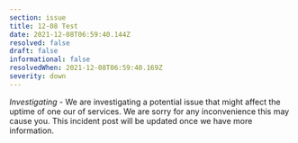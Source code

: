 ```yaml
---
section: issue
title: 12-08 Test
date: 2021-12-08T06:59:40.144Z
resolved: false
draft: false
informational: false
resolvedWhen: 2021-12-08T06:59:40.169Z
severity: down
---
```

*Investigating* - We are investigating a potential issue that might affect the uptime of one our of services. We are sorry for any inconvenience this may cause you. This incident post will be updated once we have more information.